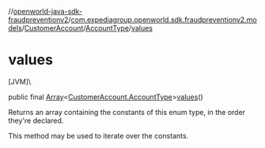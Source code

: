 //[openworld-java-sdk-fraudpreventionv2](../../../../index.md)/[com.expediagroup.openworld.sdk.fraudpreventionv2.models](../../index.md)/[CustomerAccount](../index.md)/[AccountType](index.md)/[values](values.md)

# values

[JVM]\

public final [Array](https://kotlinlang.org/api/latest/jvm/stdlib/kotlin/-array/index.html)&lt;[CustomerAccount.AccountType](index.md)&gt;[values](values.md)()

Returns an array containing the constants of this enum type, in the order they're declared.

This method may be used to iterate over the constants.
